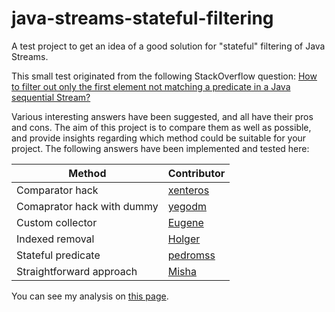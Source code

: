 # java-streams-stateful-filtering

A test project to get an idea of a good solution for "stateful" filtering of Java Streams.

This small test originated from the following StackOverflow question: [How to filter out only the first element not matching a predicate in a Java sequential Stream?](https://stackoverflow.com/questions/45921259/how-to-filter-out-only-the-first-element-not-matching-a-predicate-in-a-java-sequ)

Various interesting answers have been suggested, and all have their pros and cons. The aim of this project is to compare them as well as possible, and provide insights regarding which method could be suitable for your project.
The following answers have been implemented and tested here:

Method | Contributor
------------ | -------------
Comparator hack | [xenteros](https://stackoverflow.com/users/4723795/xenteros) 
Comaprator hack with dummy | [yegodm](https://stackoverflow.com/users/1654233/yegodm)
Custom collector | [Eugene](https://stackoverflow.com/users/1059372/eugene)
Indexed removal | [Holger](https://stackoverflow.com/users/2711488/holger)
Stateful predicate | [pedromss](https://stackoverflow.com/users/2716383/pedromss)
Straightforward approach | [Misha](https://stackoverflow.com/users/3920048/misha)

You can see my analysis on [this page](https://github.com/RabidFX/java-streams-stateful-filtering/wiki/Results-and-analysis).
